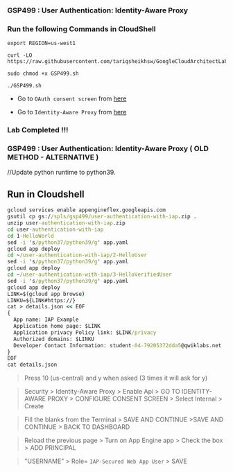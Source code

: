 ### GSP499 :  User Authentication: Identity-Aware Proxy

### Run the following Commands in CloudShell

```
export REGION=us-west1
```
```
curl -LO https://raw.githubusercontent.com/tariqsheikhsw/GoogleCloudArchitectLabs/main/Solutions/GSP499.sh

sudo chmod +x GSP499.sh

./GSP499.sh
```

* Go to `OAuth consent screen` from [here](https://console.cloud.google.com/apis/credentials/consent?)

* Go to `Identity-Aware Proxy` from [here](https://console.cloud.google.com/security/iap?)

### Lab Completed !!! 




### GSP499 :  User Authentication: Identity-Aware Proxy ( OLD METHOD - ALTERNATIVE ) 

//Update python runtime to python39.

## Run in Cloudshell
```cmd
gcloud services enable appengineflex.googleapis.com
gsutil cp gs://spls/gsp499/user-authentication-with-iap.zip .
unzip user-authentication-with-iap.zip
cd user-authentication-with-iap
cd 1-HelloWorld
sed -i 's/python37/python39/g' app.yaml
gcloud app deploy
cd ~/user-authentication-with-iap/2-HelloUser
sed -i 's/python37/python39/g' app.yaml
gcloud app deploy
cd ~/user-authentication-with-iap/3-HelloVerifiedUser
sed -i 's/python37/python39/g' app.yaml
gcloud app deploy
LINK=$(gcloud app browse)
LINKU=${LINK#https://}
cat > details.json << EOF
{
  App name: IAP Example
  Application home page: $LINK
  Application privacy Policy link: $LINK/privacy
  Authorized domains: $LINKU
  Developer Contact Information: student-04-79205372dda5@qwiklabs.net
}
EOF
cat details.json
```
>Press 10 (us-central) and y when asked (3 times it will ask for y)

> Security > Identity-Aware Proxy > Enable Api > GO TO IDENTITY-AWARE PROXY > CONFIGURE CONSENT SCREEN > Select Internal > Create

>Fill the blanks from the Terminal > SAVE AND CONTINUE >SAVE AND CONTINUE > BACK TO DASHBOARD

>Reload the previous page > Turn on App Engine app > Check the box > ADD PRINCIPAL 

> "USERNAME" > Role= `IAP-Secured Web App User` > SAVE
